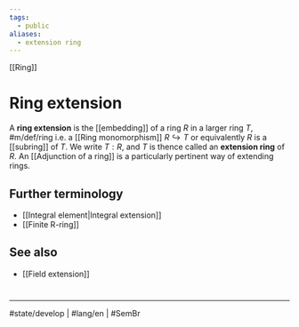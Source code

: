 ```yaml
---
tags:
  - public
aliases:
  - extension ring
---
```

[[Ring]]
# Ring extension

A **ring extension** is the [[embedding]] of a ring $R$ in a larger ring $T$, #m/def/ring 
i.e. a [[Ring monomorphism]] $R \hookrightarrow T$ or equivalently $R$ is a [[subring]] of $T$.
We write $T : R$, and $T$ is thence called an **extension ring** of $R$.
An [[Adjunction of a ring]] is a particularly pertinent way of extending rings. 

## Further terminology

- [[Integral element|Integral extension]]
- [[Finite R-ring]]

## See also

- [[Field extension]]

#
---
#state/develop | #lang/en | #SemBr

